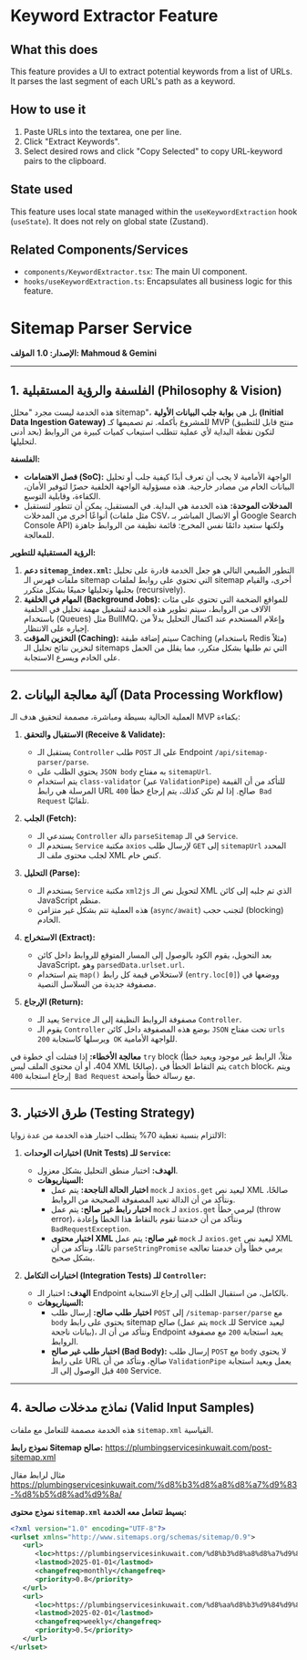 # Keyword Extractor Feature

## What this does
This feature provides a UI to extract potential keywords from a list of URLs. It parses the last segment of each URL's path as a keyword.

## How to use it
1.  Paste URLs into the textarea, one per line.
2.  Click "Extract Keywords".
3.  Select desired rows and click "Copy Selected" to copy URL-keyword pairs to the clipboard.

## State used
This feature uses local state managed within the `useKeywordExtraction` hook (`useState`). It does not rely on global state (Zustand).

## Related Components/Services
-   `components/KeywordExtractor.tsx`: The main UI component.
-   `hooks/useKeywordExtraction.ts`: Encapsulates all business logic for this feature.

# Sitemap Parser Service

**الإصدار: 1.0**
**المؤلف: Mahmoud & Gemini**

---

## 1. الفلسفة والرؤية المستقبلية (Philosophy & Vision)

هذه الخدمة ليست مجرد "محلل sitemap"، بل هي **بوابة جلب البيانات الأولية (Initial Data Ingestion Gateway)** للمشروع بأكمله. تم تصميمها كـ MVP (منتج قابل للتطبيق بحد أدنى) لتكون نقطة البداية لأي عملية تتطلب استيعاب كميات كبيرة من الروابط لتحليلها.

**الفلسفة:**
*   **فصل الاهتمامات (SoC):** الواجهة الأمامية لا يجب أن تعرف أبدًا كيفية جلب أو تحليل البيانات الخام من مصادر خارجية. هذه مسؤولية الواجهة الخلفية حصرًا لتوفير الأمان، الكفاءة، وقابلية التوسع.
*   **المدخلات الموحدة:** هذه الخدمة هي البداية. في المستقبل، يمكن أن تتطور لتستقبل أنواعًا أخرى من المدخلات (مثل ملفات CSV، أو الاتصال المباشر بـ Google Search Console API) ولكنها ستعيد دائمًا نفس المخرج: قائمة نظيفة من الروابط جاهزة للمعالجة.

**الرؤية المستقبلية للتطوير:**
1.  **دعم `sitemap_index.xml`:** التطور الطبيعي التالي هو جعل الخدمة قادرة على تحليل ملفات فهرس الـ sitemap التي تحتوي على روابط لملفات sitemap أخرى، والقيام بجلبها وتحليلها جميعًا بشكل متكرر (recursively).
2.  **المهام في الخلفية (Background Jobs):** للمواقع الضخمة التي تحتوي على مئات الآلاف من الروابط، سيتم تطوير هذه الخدمة لتشغيل مهمة تحليل في الخلفية باستخدام (Queues) مثل BullMQ، وإعلام المستخدم عند اكتمال التحليل بدلاً من إجباره على الانتظار.
3.  **التخزين المؤقت (Caching):** سيتم إضافة طبقة Caching (باستخدام Redis مثلاً) لتخزين نتائج تحليل الـ sitemaps التي تم طلبها بشكل متكرر، مما يقلل من الحمل على الخادم ويسرع الاستجابة.

---

## 2. آلية معالجة البيانات (Data Processing Workflow)

العملية الحالية بسيطة ومباشرة، مصممة لتحقيق هدف الـ MVP بكفاءة:

1.  **الاستقبال والتحقق (Receive & Validate):**
    *   يستقبل الـ `Controller` طلب `POST` على الـ Endpoint `/api/sitemap-parser/parse`.
    *   يحتوي الطلب على `JSON body` به مفتاح `sitemapUrl`.
    *   يتم استخدام `class-validator` (عبر `ValidationPipe`) للتأكد من أن القيمة المرسلة هي رابط URL صالح. إذا لم تكن كذلك، يتم إرجاع خطأ `400 Bad Request` تلقائيًا.

2.  **الجلب (Fetch):**
    *   يستدعي الـ `Controller` دالة `parseSitemap` في الـ `Service`.
    *   يستخدم الـ `Service` مكتبة `axios` لإرسال طلب `GET` إلى `sitemapUrl` المحدد لجلب محتوى ملف الـ XML كنص خام.

3.  **التحليل (Parse):**
    *   يستخدم الـ `Service` مكتبة `xml2js` لتحويل نص الـ XML الذي تم جلبه إلى كائن JavaScript منظم.
    *   هذه العملية تتم بشكل غير متزامن (`async/await`) لتجنب حجب (blocking) الخادم.

4.  **الاستخراج (Extract):**
    *   بعد التحويل، يقوم الكود بالوصول إلى المسار المتوقع للروابط داخل كائن JavaScript، وهو `parsedData.urlset.url`.
    *   يتم استخدام `map()` لاستخلاص قيمة كل رابط (`entry.loc[0]`) ووضعها في مصفوفة جديدة من السلاسل النصية.

5.  **الإرجاع (Return):**
    *   يعيد الـ `Service` مصفوفة الروابط النظيفة إلى الـ `Controller`.
    *   يقوم الـ `Controller` بوضع هذه المصفوفة داخل كائن `JSON` تحت مفتاح `urls` ويرسلها كاستجابة `200 OK` للواجهة الأمامية.

**معالجة الأخطاء:**
إذا فشلت أي خطوة في `try` block (مثلاً، الرابط غير موجود ويعيد خطأ 404، أو أن محتوى الملف ليس XML صالحًا)، يتم التقاط الخطأ في `catch` block، ويتم إرجاع استجابة `400 Bad Request` مع رسالة خطأ واضحة.

---

## 3. طرق الاختبار (Testing Strategy)

الالتزام بنسبة تغطية 70% يتطلب اختبار هذه الخدمة من عدة زوايا:

1.  **اختبارات الوحدات (Unit Tests) للـ `Service`:**
    *   **الهدف:** اختبار منطق التحليل بشكل معزول.
    *   **السيناريوهات:**
        *   **اختبار الحالة الناجحة:** يتم عمل `mock` لـ `axios.get` ليعيد نص XML صالحًا، ونتأكد من أن الدالة تعيد المصفوفة الصحيحة من الروابط.
        *   **اختبار رابط غير صالح:** يتم عمل `mock` لـ `axios.get` ليرمي خطأ (throw error)، ونتأكد من أن خدمتنا تقوم بالتقاط هذا الخطأ وإعادة `BadRequestException`.
        *   **اختبار محتوى XML غير صالح:** يتم عمل `mock` لـ `axios.get` ليعيد نص XML تالفًا، ونتأكد من أن `parseStringPromise` يرمي خطأ وأن خدمتنا تعالجه بشكل صحيح.

2.  **اختبارات التكامل (Integration Tests) للـ `Controller`:**
    *   **الهدف:** اختبار الـ Endpoint بالكامل، من استقبال الطلب إلى إرجاع الاستجابة.
    *   **السيناريوهات:**
        *   **اختبار طلب صالح:** إرسال طلب `POST` إلى `/sitemap-parser/parse` مع `body` يحتوي على رابط sitemap صالح (يتم عمل `mock` للـ Service ليعيد بيانات ناجحة)، ونتأكد من أن الـ Endpoint يعيد استجابة `200` مع مصفوفة الروابط.
        *   **اختبار طلب غير صالح (Bad Body):** إرسال طلب `POST` مع `body` لا يحتوي على رابط URL صالح، ونتأكد من أن `ValidationPipe` يعمل ويعيد استجابة `400` قبل الوصول إلى الـ Service.

---

## 4. نماذج مدخلات صالحة (Valid Input Samples)

هذه الخدمة مصممة للتعامل مع ملفات `sitemap.xml` القياسية.

**نموذج رابط Sitemap صالح:**
https://plumbingservicesinkuwait.com/post-sitemap.xml

مثال لرابط مقال
https://plumbingservicesinkuwait.com/%d8%b3%d8%a8%d8%a7%d9%83-%d8%b5%d8%ad%d9%8a/


**نموذج محتوى `sitemap.xml` بسيط تتعامل معه الخدمة:**
```xml
<?xml version="1.0" encoding="UTF-8"?>
<urlset xmlns="http://www.sitemaps.org/schemas/sitemap/0.9">
   <url>
      <loc>https://plumbingservicesinkuwait.com/%d8%b3%d8%a8%d8%a7%d9%83-%d8%b5%d8%ad%d9%8a/</loc>
      <lastmod>2025-01-01</lastmod>
      <changefreq>monthly</changefreq>
      <priority>0.8</priority>
   </url>
   <url>
      <loc>https://plumbingservicesinkuwait.com/%d8%aa%d8%b3%d9%84%d9%8a%d9%83-%d9%85%d8%ac%d8%a7%d8%b1%d9%8a-%d8%a7%d9%84%d8%b3%d8%a7%d9%84%d9%85%d9%8a%d8%a9/</loc>
      <lastmod>2025-02-01</lastmod>
      <changefreq>weekly</changefreq>
      <priority>0.5</priority>
   </url>
</urlset> 